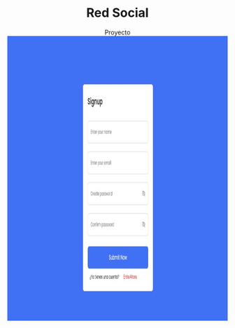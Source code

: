 <!-- Please update value in the {}  -->

<h1 align="center">Red Social</h1>

<div align="center">
   Proyecto
</div>

<!-- OVERVIEW -->
<img align="center" width="800" height="650" src="captura.jpg">